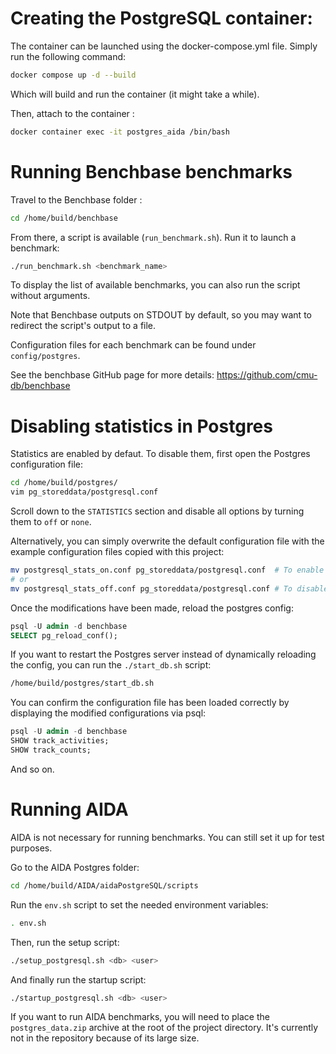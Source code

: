 # Creating the PostgreSQL container:

The container can be launched using the docker-compose.yml file. Simply run the following command:

```bash
docker compose up -d --build
```

Which will build and run the container (it might take a while).

Then, attach to the container :

```bash
docker container exec -it postgres_aida /bin/bash
```


# Running Benchbase benchmarks

Travel to the Benchbase folder :

```bash
cd /home/build/benchbase
```

From there, a script is available (`run_benchmark.sh`). Run it to launch a benchmark:

```bash
./run_benchmark.sh <benchmark_name>
```

To display the list of available benchmarks, you can also run the script without arguments.

Note that Benchbase outputs on STDOUT by default, so you may want to redirect the script's output to a file. 


Configuration files for each benchmark can be found under `config/postgres`. 

See the benchbase GitHub page for more details: https://github.com/cmu-db/benchbase



# Disabling statistics in Postgres

Statistics are enabled by defaut. To disable them, first open the Postgres configuration file:

```bash
cd /home/build/postgres/
vim pg_storeddata/postgresql.conf
```

Scroll down to the `STATISTICS` section and disable all options by turning them to `off` or `none`.

Alternatively, you can simply overwrite the default configuration file with the example configuration files copied with this project:

```bash
mv postgresql_stats_on.conf pg_storeddata/postgresql.conf  # To enable stats (default)
# or
mv postgresql_stats_off.conf pg_storeddata/postgresql.conf # To disable stats
```

Once the modifications have been made, reload the postgres config:

```sql
psql -U admin -d benchbase
SELECT pg_reload_conf();
```

If you want to restart the Postgres server instead of dynamically reloading the config, you can run the `./start_db.sh` script:

```bash
/home/build/postgres/start_db.sh
```

You can confirm the configuration file has been loaded correctly by displaying the modified configurations via psql:

```sql
psql -U admin -d benchbase
SHOW track_activities;
SHOW track_counts;
```

And so on. 



# Running AIDA

AIDA is not necessary for running benchmarks. You can still set it up for test purposes.

Go to the AIDA Postgres folder:

```bash
cd /home/build/AIDA/aidaPostgreSQL/scripts
```

Run the `env.sh` script to set the needed environment variables:

```bash
. env.sh
```

Then, run the setup script:

```bash
./setup_postgresql.sh <db> <user>
```

And finally run the startup script:

```bash
./startup_postgresql.sh <db> <user>
```

If you want to run AIDA benchmarks, you will need to place the `postgres_data.zip` archive at the root of the project directory. It's currently not in the repository because of its large size.  